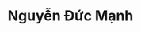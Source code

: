 ---
title: Nguyễn Đức Mạnh
layout: hosohocsinh
birthday: '2003-08-09'
categories: hoso
fbcomments: true
tc: active
hs: active
avatar: nguyenmanh.jpg
permalink: /hoso/nguyenmanh.html
phone: 0963058339
address: Đồng Văn - Hà Nam
shortname: Stronk
facebook: suhdjdhsjkd
---